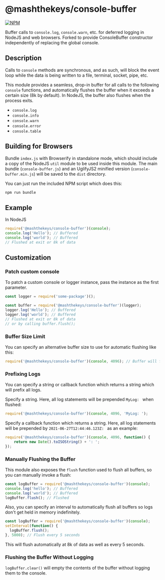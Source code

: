 @mashthekeys/console-buffer
==========

[![NPM](https://nodei.co/npm/@mashthekeys/console-buffer.png)](https://nodei.co/npm/@mashthekeys/console-buffer/)

Buffer calls to `console.log`, `console.warn`, etc. for deferred logging in NodeJS and web browsers.
Forked to provide ConsoleBuffer constructor independently of replacing the global console.

Description
-----------

Calls to `console` methods are synchronous, and as such,
will block the event loop while the data is being written to a file, terminal,
socket, pipe, etc.

This module provides a seamless, drop-in buffer for all calls to the
following `console` functions, and automatically flushes the buffer when it exceeds a certain size (8k by
default). In NodeJS, the buffer also flushes when the process exits.

- `console.log`
- `console.info`
- `console.warn`
- `console.error`
- `console.table`

Building for Browsers
---------------------

Bundle `index.js` with Browserify in standalone mode, which should include a copy of the NodeJS `util` module to be used inside this module. The main bundle (`console-buffer.js`) and an UglifyJS2 minified version (`console-buffer.min.js`) will be saved to the `dist` directory.

You can just run the included NPM script which does this:

```bash
npm run bundle
```

Example
-------

In NodeJS
```js
require('@mashthekeys/console-buffer')(console);
console.log('Hello'); // Buffered
console.log('world'); // Buffered
// Flushed at exit or 8k of data
```

Customization
-------------

### Patch custom console

To patch a custom console or logger instance, pass the instance as the first parameter.

```js
const logger = require('some-package')();

const buffer = require('@mashthekeys/console-buffer')(logger);
logger.log('Hello'); // Buffered
logger.log('world'); // Buffered
// Flushed at exit or 8k of data
// or by calling buffer.flush();
```

### Buffer Size Limit

You can specify an alternative buffer size to use for automatic flushing like
this:

```js
require('@mashthekeys/console-buffer')(console, 4096); // Buffer will flush at 4k
```

### Prefixing Logs

You can specify a string or callback function which returns a string which will prefix all logs.

Specify a string. Here, all log statements will be prepended `MyLog: ` when flushed:

```js
require('@mashthekeys/console-buffer')(console, 4096, 'MyLog: ');
```

Specify a callback function which returns a string. Here, all log statements will be prepended by `2021-06-27T12:44:46.123Z: ` as an example:

```js
require('@mashthekeys/console-buffer')(console, 4096, function() {
	return new Date().toISOString() + ': ';
});
```

### Manually Flushing the Buffer

This module also exposes the `flush` function used to flush all buffers, so you can manually invoke a flush:

``` js
const logBuffer = require('@mashthekeys/console-buffer')(console);
console.log('hello'); // Buffered
console.log('world'); // Buffered
logBuffer.flush(); // Flushed
```

Also, you can specify an interval to automatically flush all buffers so logs
don't get held in memory indefinitely.

``` js
const logBuffer = require('@mashthekeys/console-buffer')(console);
setInterval(function() {
  logBuffer.flush();
}, 5000); // Flush every 5 seconds
```

This will flush automatically at 8k of data as well as every 5 seconds.

### Flushing the Buffer Without Logging

`logBuffer.clear()` will empty the contents of the buffer without logging them to the console.